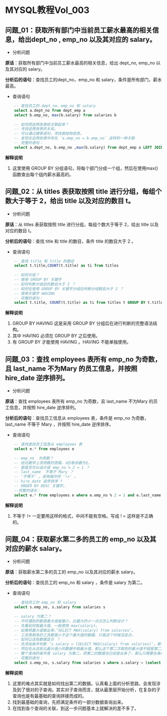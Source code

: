 # MYSQL教程Vol_003
## 问题_01：获取所有部门中当前员工薪水最高的相关信息，给出dept_no , emp_no 以及其对应的 salary。

- 分析问题

**原话**：获取所有部门中当前员工薪水最高的相关信息，给出 dept_no,
emp_no 以及其对应的 salary。

**分析后的语句**：查找员工的dept_no，emp_no 和 salary，条件是所有部门，薪水最高。

- 查询语句

```sql
    -- 查找员工的 dept_no，emp_no 和 salary
    select a.dept_no from dept_emp a 
    select b.emp_no, max(b.salary) from salaries b
    
    -- 如何把这两张表给关联起来？
    -- 寻找这两张表的关系。
    -- 可以通过建表语句，寻找表结构信息。
    -- 发现在这两张表中存在 `a.emp_no = b.emp_no` 这样的一种关联
    -- 完整的语句：
    select a.dept_no, b.emp_no ,max(b.salary) from dept_emp a LEFT JOIN salaries b on a.emp_no = b.emp_no GROUP BY dept_no ;
```

**解释说明**

1. 这里使用 GROUP BY 分组语句，将每个部门分成一个组，然后在使用max() 函数查出每个组内薪水最高的。


## 问题_02：从 titles 表获取按照 title 进行分组，每组个数大于等于 2，给出 title 以及对应的数目 t。

- 分析问题

**原话**：从 titles 表获取按照 title 进行分组，每组个数大于等于 2，给出 title 以及对应的数目 t。

**分析后的语句**：查找 title 和 title 的数目，条件 title 的数目大于 2 。

- 查询语句

```sql
    -- 查找 title 和 title 的数目
    select t.title,COUNT(t.title) as ti from titles
    
    -- 如何分组？
    -- 使用 GROUP BY 关键字
    -- 如何判断分组后的数目大于 2 ？
    -- 如何在使用 GROUP BY 关键字分组后判断分组数目大于 2 ？
    -- 使用关键字 HAVING 
    -- 完整的语句：
    select t.title, COUNT(t.title) as ti from titles t GROUP BY t.title HAVING ti >= 2;
```

**解释说明**

1. GROUP BY HAVING  这是采用 GROUP BY 分组后在进行判断的完整语法结构。
2. 其中 HAVING 必须在 GROUP BY 之后使用。
3. 有 GROUP BY 才能使用 HAVING 。HAVING 不能单独使用。

## 问题_03：查找 employees 表所有 emp_no 为奇数，且 last_name 不为Mary 的员工信息，并按照 hire_date 逆序排列。

- 分析问题

**原话**：查找 employees 表所有 emp_no 为奇数，且 last_name 不为Mary 的员工信息，并按照 hire_date 逆序排列。

**分析后的语句**：查找员工信息从 employees 表，条件是 emp_no  为奇数，last_name  不等于 Mary ，并按照 hire_date 逆序排序。

- 查询语句

```sql
    -- 查找查找员工信息从 employees 表
    select e.* from employees e
    
    -- emp_no  为奇数？
    -- 结合数学上求奇数的思路，对2取余数为1。
    -- 那是否可以设计成 emp_no % 2 = 1 ？
    -- last_name  不等于 Mary ？
    -- ‘不等于’ 。采用操作符 '!=' 。
    -- hire_date 逆序排序 ?
    -- ORDER BY DESC 关键字。
    --完整的语句：
    select e.* from employees e where e.emp_no % 2 = 1 and e.last_name != 'Mary ' ORDER BY e.hire_date DESC;
```

**解释说明**

1. 不等于 != 一定要用这样的格式，中间不能有空格。写成 ! = 这样是不正确的。


## 问题_04：获取薪水第二多的员工的 emp_no 以及其对应的薪水 salary。

- 分析问题

**原话**：获取薪水第二多的员工的 emp_no 以及其对应的薪水 salary。

**分析后的语句**：查找员工的 emp_no 和 salary ，条件是 salary 为第二。

- 查询语句

```sql
    -- 查找员工的 emp_no 和 salary
    select s.emp_no, s.salary from salaries s
    
    -- salary 为第二？
    -- 平时遇到的都是最大或者最小，比最大的小一点点怎么判断设计？
    -- 先看如何取最大值，一般使用 max(salary)。
    -- 如果把最大值取出来，’SELECT MAX(salary) from salaries‘。
    -- 工资表剩余的工资都是小于这个最大值的数据，只是这个时候没显示。
    -- 如何让这些数据显示 ？
    -- 先添加条件判断 ’s.salary < (SELECT MAX(salary) from salaries)‘。那么前面的查询就简单了。’select * from salaries s where s.salary < (SELECT MAX(salary) from salaries)‘。
    -- 然后在从这些比最大值小的数据中取最大值，那么这个第二次取到的最大值不就是第二的数据了。只需要把上面的语句改成 ’select MAX(salary) from salaries s where s.salary < (SELECT MAX(salary) from salaries)‘ 即可。
    -- 整个查询的条件是 salary 为第二，而第二的数据也已经查出来了，那么只需要在条件判断里设计成 salary 等于刚刚查出来的数据即可。
    -- 完整的语句：
    select s.emp_no, s.salary from salaries s where s.salary = (select MAX(salary) from salaries s where s.salary < (SELECT MAX(salary) from salaries));
```

**解释说明**

1. 这里的难点其实就是如何找出第二的数据。认真看上面的分析思路，会发现涉及到了很对的子查询。其实对子查询而言，就从最里层开始分析，在复杂的子查询也是有最基础的查询拼接而成的。
2. 找到最基础的查询，先把满足条件的一部分数据查询出来。
3. 在找到各个查询的关联，到这一步问题基本上就解决的差不多了。




